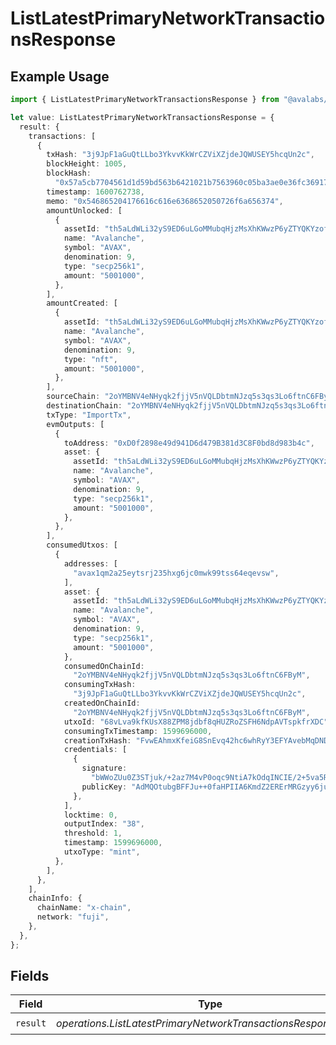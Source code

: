 # ListLatestPrimaryNetworkTransactionsResponse

## Example Usage

```typescript
import { ListLatestPrimaryNetworkTransactionsResponse } from "@avalabs/avacloud-sdk/models/operations";

let value: ListLatestPrimaryNetworkTransactionsResponse = {
  result: {
    transactions: [
      {
        txHash: "3j9JpF1aGuQtLLbo3YkvvKkWrCZViXZjdeJQWUSEY5hcqUn2c",
        blockHeight: 1005,
        blockHash:
          "0x57a5cb7704561d1d59bd563b6421021b7563960c05ba3ae0e36fc36917c742ee",
        timestamp: 1600762738,
        memo: "0x546865204176616c616e6368652050726f6a656374",
        amountUnlocked: [
          {
            assetId: "th5aLdWLi32yS9ED6uLGoMMubqHjzMsXhKWwzP6yZTYQKYzof",
            name: "Avalanche",
            symbol: "AVAX",
            denomination: 9,
            type: "secp256k1",
            amount: "5001000",
          },
        ],
        amountCreated: [
          {
            assetId: "th5aLdWLi32yS9ED6uLGoMMubqHjzMsXhKWwzP6yZTYQKYzof",
            name: "Avalanche",
            symbol: "AVAX",
            denomination: 9,
            type: "nft",
            amount: "5001000",
          },
        ],
        sourceChain: "2oYMBNV4eNHyqk2fjjV5nVQLDbtmNJzq5s3qs3Lo6ftnC6FByM",
        destinationChain: "2oYMBNV4eNHyqk2fjjV5nVQLDbtmNJzq5s3qs3Lo6ftnC6FByM",
        txType: "ImportTx",
        evmOutputs: [
          {
            toAddress: "0xD0f2898e49d941D6d479B381d3C8F0bd8d983b4c",
            asset: {
              assetId: "th5aLdWLi32yS9ED6uLGoMMubqHjzMsXhKWwzP6yZTYQKYzof",
              name: "Avalanche",
              symbol: "AVAX",
              denomination: 9,
              type: "secp256k1",
              amount: "5001000",
            },
          },
        ],
        consumedUtxos: [
          {
            addresses: [
              "avax1qm2a25eytsrj235hxg6jc0mwk99tss64eqevsw",
            ],
            asset: {
              assetId: "th5aLdWLi32yS9ED6uLGoMMubqHjzMsXhKWwzP6yZTYQKYzof",
              name: "Avalanche",
              symbol: "AVAX",
              denomination: 9,
              type: "secp256k1",
              amount: "5001000",
            },
            consumedOnChainId:
              "2oYMBNV4eNHyqk2fjjV5nVQLDbtmNJzq5s3qs3Lo6ftnC6FByM",
            consumingTxHash:
              "3j9JpF1aGuQtLLbo3YkvvKkWrCZViXZjdeJQWUSEY5hcqUn2c",
            createdOnChainId:
              "2oYMBNV4eNHyqk2fjjV5nVQLDbtmNJzq5s3qs3Lo6ftnC6FByM",
            utxoId: "68vLva9kfKUsX88ZPM8jdbf8qHUZRoZSFH6NdpAVTspkfrXDC",
            consumingTxTimestamp: 1599696000,
            creationTxHash: "FvwEAhmxKfeiG8SnEvq42hc6whRyY3EFYAvebMqDNDGCgxN5Z",
            credentials: [
              {
                signature:
                  "bWWoZUu0Z3STjuk/+2az7M4vP0oqc9NtiA7kOdqINCIE/2+5va5R1KNCWwEX5jE1xVHLvAxU2LHTN5gK8m84HwA",
                publicKey: "AdMQOtubgBFFJu++0faHPIIA6KmdZ2ERErMRGzyy6juI",
              },
            ],
            locktime: 0,
            outputIndex: "38",
            threshold: 1,
            timestamp: 1599696000,
            utxoType: "mint",
          },
        ],
      },
    ],
    chainInfo: {
      chainName: "x-chain",
      network: "fuji",
    },
  },
};
```

## Fields

| Field                                                         | Type                                                          | Required                                                      | Description                                                   |
| ------------------------------------------------------------- | ------------------------------------------------------------- | ------------------------------------------------------------- | ------------------------------------------------------------- |
| `result`                                                      | *operations.ListLatestPrimaryNetworkTransactionsResponseBody* | :heavy_check_mark:                                            | N/A                                                           |